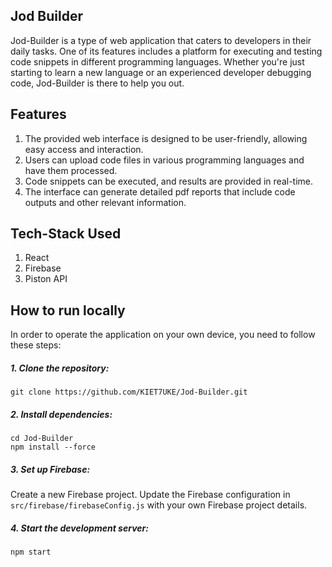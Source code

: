 ## Jod Builder
Jod-Builder is a type of web application that caters to developers in their daily tasks. One of its features includes a platform for executing and testing code snippets in different programming languages. Whether you're just starting to learn a new language or an experienced developer debugging code, Jod-Builder is there to help you out.

## Features
1. The provided web interface is designed to be user-friendly, allowing easy access and interaction. 
2. Users can upload code files in various programming languages and have them processed. 
3. Code snippets can be executed, and results are provided in real-time. 
4. The interface can generate detailed pdf reports that include code outputs and other relevant information. 

## Tech-Stack Used
1. React
2. Firebase
3. Piston API

## How to run locally
In order to operate the application on your own device, you need to follow these steps:

##### 1. Clone the repository:

```shell
git clone https://github.com/KIET7UKE/Jod-Builder.git
```

##### 2. Install dependencies:

```
cd Jod-Builder
npm install --force
```

##### 3. Set up Firebase:

Create a new Firebase project.
Update the Firebase configuration in `src/firebase/firebaseConfig.js` with your own Firebase project details.

##### 4. Start the development server:

```
npm start
```

